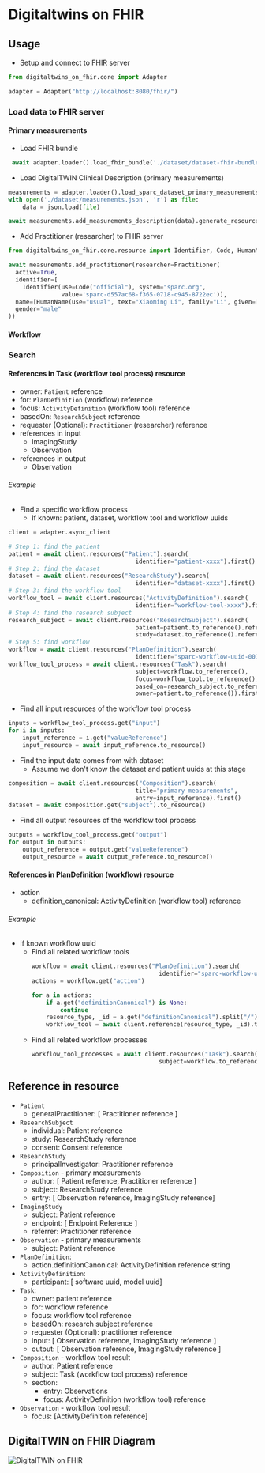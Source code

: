 # Digitaltwins on FHIR

## Usage

- Setup and connect to FHIR server

```python
from digitaltwins_on_fhir.core import Adapter

adapter = Adapter("http://localhost:8080/fhir/")
```

### Load data to FHIR server

#### Primary measurements

- Load FHIR bundle
```python
 await adapter.loader().load_fhir_bundle('./dataset/dataset-fhir-bundles')
```
- Load DigitalTWIN Clinical Description (primary measurements)
```python
measurements = adapter.loader().load_sparc_dataset_primary_measurements()
with open('./dataset/measurements.json', 'r') as file:
    data = json.load(file)

await measurements.add_measurements_description(data).generate_resources()
```
- Add Practitioner (researcher) to FHIR server

```python
from digitaltwins_on_fhir.core.resource import Identifier, Code, HumanName, Practitioner

await measurements.add_practitioner(researcher=Practitioner(
  active=True,
  identifier=[
    Identifier(use=Code("official"), system="sparc.org",
               value='sparc-d557ac68-f365-0718-c945-8722ec')],
  name=[HumanName(use="usual", text="Xiaoming Li", family="Li", given=["Xiaoming"])],
  gender="male"
))
```

#### Workflow

### Search
#### References in Task (workflow tool process) resource
- owner: `Patient` reference
- for: `PlanDefinition` (workflow) reference
- focus: `ActivityDefinition` (workflow tool) reference
- basedOn: `ResearchSubject` reference
- requester (Optional): `Practitioner` (researcher) reference
- references in input
  - ImagingStudy
  - Observation
- references in output
  - Observation

###### Example

- Find a specific workflow process
  - If known: patient, dataset, workflow tool and workflow uuids

```python
client = adapter.async_client

# Step 1: find the patient
patient = await client.resources("Patient").search(
                                    identifier="patient-xxxx").first()
# Step 2: find the dataset
dataset = await client.resources("ResearchStudy").search(
                                    identifier="dataset-xxxx").first()
# Step 3: find the workflow tool
workflow_tool = await client.resources("ActivityDefinition").search(
                                    identifier="workflow-tool-xxxx").first()
# Step 4: find the research subject
research_subject = await client.resources("ResearchSubject").search(
                                    patient=patient.to_reference().reference,
                                    study=dataset.to_reference().reference).first()
# Step 5: find workflow
workflow = await client.resources("PlanDefinition").search(
                                    identifier="sparc-workflow-uuid-001").first()
workflow_tool_process = await client.resources("Task").search(
                                    subject=workflow.to_reference(),
                                    focus=workflow_tool.to_reference(),
                                    based_on=research_subject.to_reference(),
                                    owner=patient.to_reference()).first()
```
- Find all input resources of the workflow tool process
```python
inputs = workflow_tool_process.get("input")
for i in inputs:
    input_reference = i.get("valueReference")
    input_resource = await input_reference.to_resource()
```
- Find the input data comes from with dataset
  - Assume we don't know the dataset and patient uuids at this stage
```python
composition = await client.resources("Composition").search(
                                    title="primary measurements", 
                                    entry=input_reference).first()
dataset = await composition.get("subject").to_resource()
```

- Find all output resources of the workflow tool process
```python
outputs = workflow_tool_process.get("output")
for output in outputs:
    output_reference = output.get("valueReference")
    output_resource = await output_reference.to_resource()
```

#### References in PlanDefinition (workflow) resource
- action
  - definition_canonical: ActivityDefinition (workflow tool) reference

###### Example
- If known workflow uuid
  - Find all related workflow tools
    ```python
    workflow = await client.resources("PlanDefinition").search(
                                        identifier="sparc-workflow-uuid-001").first()
    actions = workflow.get("action")
    
    for a in actions:
        if a.get("definitionCanonical") is None:
            continue
        resource_type, _id = a.get("definitionCanonical").split("/")
        workflow_tool = await client.reference(resource_type, _id).to_resource()
    ```
  - Find all related workflow processes
    ```python
    workflow_tool_processes = await client.resources("Task").search(
                                        subject=workflow.to_reference()).fetch_all()
    ```
## Reference in resource
- `Patient`
  - generalPractitioner: [ Practitioner reference ]
- `ResearchSubject`
  - individual: Patient reference
  - study: ResearchStudy reference
  - consent: Consent reference
- `ResearchStudy`
  - principalInvestigator: Practitioner reference
- `Composition` - primary measurements
  - author: [ Patient reference, Practitioner reference ]
  - subject: ResearchStudy reference
  - entry: [ Observation reference, ImagingStudy reference]
- `ImagingStudy`
  - subject: Patient reference
  - endpoint: [ Endpoint Reference ]
  - referrer: Practitioner reference
- `Observation` - primary measurements
  - subject: Patient reference
- `PlanDefinition`:
  - action.definitionCanonical: ActivityDefinition reference string
- `ActivityDefinition`:
  - participant: [ software uuid, model uuid]
- `Task`:
  - owner: patient reference 
  - for: workflow reference
  - focus: workflow tool reference
  - basedOn: research subject reference
  - requester (Optional): practitioner reference
  - input: [ Observation reference, ImagingStudy reference ]
  - output: [ Observation reference, ImagingStudy reference ]
- `Composition` - workflow tool result
  - author: Patient reference
  - subject: Task (workflow tool process) reference
  - section:
    - entry: Observations
    - focus: ActivityDefinition (workflow tool) reference
- `Observation` - workflow tool result
  - focus: [ActivityDefinition reference]

## DigitalTWIN on FHIR Diagram
![DigitalTWIN on FHIR](https://copper3d-brids.github.io/ehr-docs/fhir/03-roadmap/v1.0.1.png)